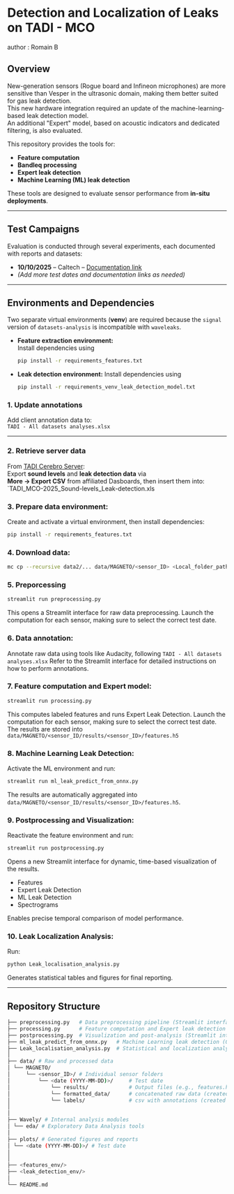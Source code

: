 # Detection and Localization of Leaks on TADI - MCO
author : Romain B
## Overview
New-generation sensors (Rogue board and Infineon microphones) are more sensitive than Vesper in the ultrasonic domain, making them better suited for gas leak detection.  
This new hardware integration required an update of the machine-learning-based leak detection model.  
An additional "Expert" model, based on acoustic indicators and dedicated filtering, is also evaluated.

This repository provides the tools for:
- **Feature computation**
- **Bandleq processing**
- **Expert leak detection**
- **Machine Learning (ML) leak detection**

These tools are designed to evaluate sensor performance from **in-situ deployments**.

---

## Test Campaigns
Evaluation is conducted through several experiments, each documented with reports and datasets:

- **10/10/2025** – Caltech – [Documentation link](https://docs.google.com/presentation/d/1cS_0U8yQzuMo1AWq5dP4kX8BFjXrpakc/edit?slide=id.p1#slide=id.p1)
- *(Add more test dates and documentation links as needed)*

---

## Environments and Dependencies
Two separate virtual environments (**venv**) are required because the `signal` version of `datasets-analysis` is incompatible with `waveleaks`.

- **Feature extraction environment:**  
  Install dependencies using  
  ```bash
  pip install -r requirements_features.txt
  ```
- **Leak detection environment:**
  Install dependencies using
  ```bash
  pip install -r requirements_venv_leak_detection_model.txt
  ```

### 1. Update annotations
Add client annotation data to:  
`TADI - All datasets analyses.xlsx`

---

### 2. Retrieve server data
From [TADI Cerebro Server](https://tadi.cerebro.wavely.fr/):  
Export **sound levels** and **leak detection data** via  
**More → Export CSV** from affiliated Dasboards, then insert them into:  
`TADI_MCO-2025_Sound-levels_Leak-detection.xls
### 3. Prepare data environment:
Create and activate a virtual environment, then install dependencies:
```bash
pip install -r requirements_features.txt
```
### 4. Download data:
```bash
mc cp --recursive data2/... data/MAGNETO/<sensor_ID> <Local_folder_path>
```
### 5. Preporcessing
```bash
streamlit run preprocessing.py
```
This opens a Streamlit interface for raw data preprocessing. Launch the computation for each sensor, making sure to select the correct test date.
### 6. Data annotation:
Annotate raw data using tools like Audacity, following
`TADI - All datasets analyses.xlsx`
Refer to the Streamlit interface for detailed instructions on how to perform annotations.

### 7. Feature computation and Expert model:
```bash
streamlit run processing.py
```
This computes labeled features and runs Expert Leak Detection. Launch the computation for each sensor, making sure to select the correct test date. The results are stored into `data/MAGNETO/<sensor_ID/results/<sensor_ID>/features.h5`
### 8. Machine Learning Leak Detection:
Activate the ML environment and run:
```bash
streamlit run ml_leak_predict_from_onnx.py
```
The results are automatically aggregated into `data/MAGNETO/<sensor_ID/results/<sensor_ID>/features.h5`. 

### 9. Postprocessing and Visualization:
Reactivate the feature environment and run:
```bash
streamlit run postprocessing.py
```
Opens a new Streamlit interface for dynamic, time-based visualization of the results.
- Features
- Expert Leak Detection
- ML Leak Detection
- Spectrograms

Enables precise temporal comparison of model performance.

### 10. Leak Localization Analysis:
Run:
```bash
python Leak_localisation_analysis.py
```
Generates statistical tables and figures for final reporting.

---
## Repository Structure
```bash 
├── preprocessing.py   # Data preprocessing pipeline (Streamlit interface)
├── processing.py      # Feature computation and Expert leak detection (Streamlit interface)
├── postprocessing.py  # Visualization and post-analysis (Streamlit interface)
├── ml_leak_predict_from_onnx.py   # Machine Learning leak detection (ONNX model)
├── Leak_localisation_analysis.py  # Statistical and localization analysis
│
├── data/ # Raw and processed data
│ └── MAGNETO/
│     └── <sensor_ID>/ # Individual sensor folders
│         └── <date (YYYY-MM-DD)>/     # Test date
│             └── results/             # Output files (e.g., features.h5)
│             └── formatted_data/      # concatenated raw data (created during the after the preprocessing process)
│             └── labels/              # csv with annotations (created during the after the preprocessing process and hand made annotations based on formatted_data)
│
│
├── Wavely/ # Internal analysis modules
│ └── eda/ # Exploratory Data Analysis tools
│
├── plots/ # Generated figures and reports
│ └── <date (YYYY-MM-DD)>/ # Test date
│
│
├── <features_env/>
├── <leak_detection_env/>
│
└── README.md
```
